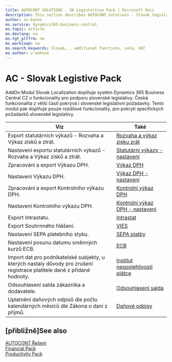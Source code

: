 ```yaml
---
title: AUTOCONT SOLUTIONS - SK Legistaltive Pack | Microsoft Docs
description: This section describes AUTOCONT Solutions - Slovak legislation
author: ac-kunes
ms.service: dynamics365-business-central
ms.topic: article
ms.devlang: na
ms.tgt_pltfrm: na
ms.workload: na
ms.search.keywords: Slovak, , additional functions, sale, VAT
ms.author: v-makune
---
```


# AC - Slovak Legistive Pack

AddOn Modul Slovak Localization doplňuje systém Dynamics 365 Business Central CZ o funkcionality pro podporu slovenské legislativy. Česká funkcionalita z větší části pokrývá i slovenské legislativní požadavky. Tento modul pak doplňuje pouze rozdílové funkcionality, pro pokrytí specifických požadavků slovenské legislativy.

|Viz|Také|
|-|-|
|Export statutárních výkazů - Rozvaha a Výkaz zisků a ztrát.|[Rozvaha a výkaz zisku zrát](ac-sk-balance-sheet-income-statement.md)|
|Nastavení exportu statutárních výkazů - Rozvaha a Výkaz zisků a ztrát.|[Statutární výkazy - nastavení](ac-sk-balance-sheet-income-statement-setup.md)|
|Zpracování a export Výkazu DPH.|[Výkaz DPH](ac-sk-vat-statement-export.md)|
|Nastavení Výkazu DPH.|[Výkaz DPH - nastavení](ac-sk-vat-statement-setup.md)|
|Zpracování a export Kontrolního výkazu DPH.|[Kontrolní výkaz DPH](ac-sk-vat-check-report-export.md)|
|Nastavení Kontrolního výkazu DPH.|[Kontrolní výkaz DPH - nastavení](ac-sk-vat-check-report-setup.md)|
|Export Intrastatu.|[Intrastat](ac-sk-intrastat.md)|
|Export Souhrnného hlášení.|[VIES](ac-sk-vies.md)|
|Nastavení SEPA platebního styku.|[SEPA platby](ac-sk-sepa.md)|
|Nastavení posunu datumu směnných kurzů ECB.|[ECB](ac-sk-ECB.md)|
|Import dat pro podnikatelské subjekty, u kterých nastaly důvody pro zrušení registrace platitele daně z přidané hodnoty.|[Institut nespolehlivosti plátce](ac-sk-unreability-payer.md)|
|Odsouhlasení salda zákazníka a dodavatele.|[Odsouhlasení salda](ac-sk-balance-reconciliation.md)|
|Uplatnění daňových odpisů dle počtu kalendárných měsíců dle Zákona o dani z příjmů.|[Daňové odpisy](ac-sk-tax-depreciation.md)|

## [přibližně]<g1>See also</g1>

[AUTOCONT Řešení](../index.md)  
[Financial Pack](../AC-FinancialPack/ac-finance-pack.md)  
[Productivity Pack](../AC-ProductivityPack/ac-productivity-pack.md)
